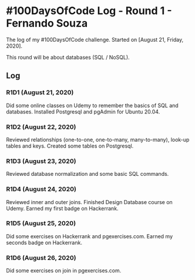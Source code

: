 # #100DaysOfCode Log - Round 1 - Fernando Souza

The log of my #100DaysOfCode challenge. Started on [August 21, Friday, 2020].

This round will be about databases (SQL / NoSQL).

## Log

### R1D1 (August 21, 2020)

Did some online classes on Udemy to remember the basics of SQL and databases.
Installed Postgresql and pgAdmin for Ubuntu 20.04.

### R1D2 (August 22, 2020)

Reviewed relationships (one-to-one, one-to-many, many-to-many), look-up tables and keys.
Created some tables on Postgresql.


### R1D3 (August 23, 2020)

Reviewed database normalization and some basic SQL commands.


### R1D4 (August 24, 2020)

Reviewed inner and outer joins. Finished Design Database course on Udemy.
Earned my first badge on Hackerrank.

### R1D5 (August 25, 2020)

Did some exercises on Hackerrank and pgexercises.com.
Earned my seconds badge on Hackerrank.

### R1D6 (August 26, 2020)

Did some exercises on join in pgexercises.com.
